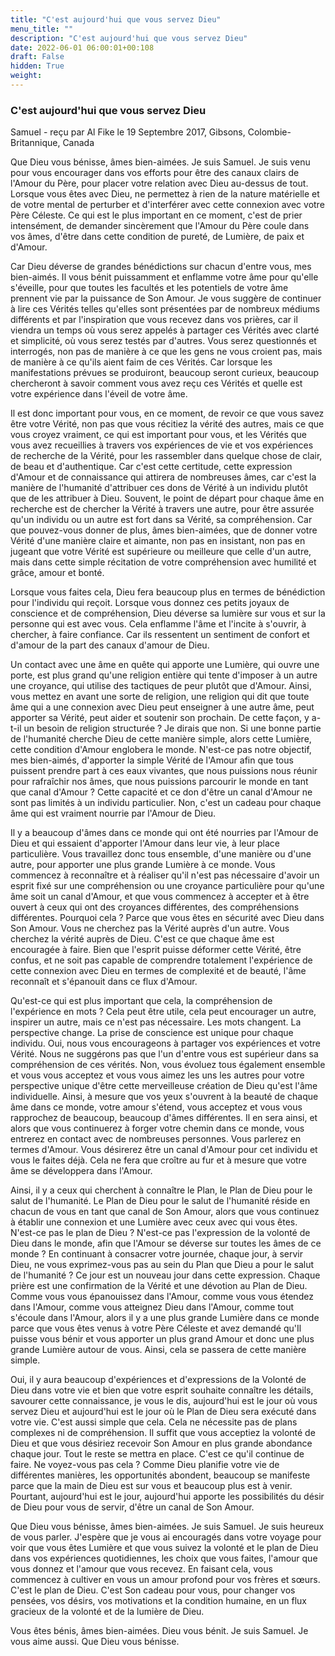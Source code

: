 ```yaml
---
title: "C'est aujourd'hui que vous servez Dieu"
menu_title: ""
description: "C'est aujourd'hui que vous servez Dieu"
date: 2022-06-01 06:00:01+00:108
draft: False
hidden: True
weight:
---
```

### C'est aujourd'hui que vous servez Dieu

Samuel - reçu par Al Fike le 19 Septembre 2017, Gibsons, Colombie-Britannique, Canada

Que Dieu vous bénisse, âmes bien-aimées. Je suis Samuel. Je suis venu pour vous encourager dans vos efforts pour être des canaux clairs de l'Amour du Père, pour placer votre relation avec Dieu au-dessus de tout. Lorsque vous êtes avec Dieu, ne permettez à rien de la nature matérielle et de votre mental de perturber et d'interférer avec cette connexion avec votre Père Céleste. Ce qui est le plus important en ce moment, c'est de prier intensément, de demander sincèrement que l'Amour du Père coule dans vos âmes, d'être dans cette condition de pureté, de Lumière, de paix et d'Amour.

Car Dieu déverse de grandes bénédictions sur chacun d'entre vous, mes bien-aimés. Il vous bénit puissamment et enflamme votre âme pour qu'elle s'éveille, pour que toutes les facultés et les potentiels de votre âme prennent vie par la puissance de Son Amour. Je vous suggère de continuer à lire ces Vérités telles qu'elles sont présentées par de nombreux médiums différents et par l'inspiration que vous recevez dans vos prières, car il viendra un temps où vous serez appelés à partager ces Vérités avec clarté et simplicité, où vous serez testés par d'autres. Vous serez questionnés et interrogés, non pas de manière à ce que les gens ne vous croient pas, mais de manière à ce qu'ils aient faim de ces Vérités. Car lorsque les manifestations prévues se produiront, beaucoup seront curieux, beaucoup chercheront à savoir comment vous avez reçu ces Vérités et quelle est votre expérience dans l'éveil de votre âme.

Il est donc important pour vous, en ce moment, de revoir ce que vous savez être votre Vérité, non pas que vous récitiez la vérité des autres, mais ce que vous croyez vraiment, ce qui est important pour vous, et les Vérités que vous avez recueillies à travers vos expériences de vie et vos expériences de recherche de la Vérité, pour les rassembler dans quelque chose de clair, de beau et d'authentique. Car c'est cette certitude, cette expression d'Amour et de connaissance qui attirera de nombreuses âmes, car c'est la manière de l'humanité d'attribuer ces dons de Vérité à un individu plutôt que de les attribuer à Dieu. Souvent, le point de départ pour chaque âme en recherche est de chercher la Vérité à travers une autre, pour être assurée qu'un individu ou un autre est fort dans sa Vérité, sa compréhension. Car que pouvez-vous donner de plus, âmes bien-aimées, que de donner votre Vérité d'une manière claire et aimante, non pas en insistant, non pas en jugeant que votre Vérité est supérieure ou meilleure que celle d'un autre, mais dans cette simple récitation de votre compréhension avec humilité et grâce, amour et bonté.

Lorsque vous faites cela, Dieu fera beaucoup plus en termes de bénédiction pour l'individu qui reçoit. Lorsque vous donnez ces petits joyaux de conscience et de compréhension, Dieu déverse sa lumière sur vous et sur la personne qui est avec vous. Cela enflamme l'âme et l'incite à s'ouvrir, à chercher, à faire confiance. Car ils ressentent un sentiment de confort et d'amour de la part des canaux d'amour de Dieu.

Un contact avec une âme en quête qui apporte une Lumière, qui ouvre une porte, est plus grand qu'une religion entière qui tente d'imposer à un autre une croyance, qui utilise des tactiques de peur plutôt que d'Amour. Ainsi, vous mettez en avant une sorte de religion, une religion qui dit que toute âme qui a une connexion avec Dieu peut enseigner à une autre âme, peut apporter sa Vérité, peut aider et soutenir son prochain. De cette façon, y a-t-il un besoin de religion structurée ? Je dirais que non. Si une bonne partie de l'humanité cherche Dieu de cette manière simple, alors cette Lumière, cette condition d'Amour englobera le monde. N'est-ce pas notre objectif, mes bien-aimés, d'apporter la simple Vérité de l'Amour afin que tous puissent prendre part à ces eaux vivantes, que nous puissions nous réunir pour rafraîchir nos âmes, que nous puissions parcourir le monde en tant que canal d'Amour ? Cette capacité et ce don d'être un canal d'Amour ne sont pas limités à un individu particulier. Non, c'est un cadeau pour chaque âme qui est vraiment nourrie par l'Amour de Dieu.

Il y a beaucoup d'âmes dans ce monde qui ont été nourries par l'Amour de Dieu et qui essaient d'apporter l'Amour dans leur vie, à leur place particulière. Vous travaillez donc tous ensemble, d'une manière ou d'une autre, pour apporter une plus grande Lumière à ce monde. Vous commencez à reconnaître et à réaliser qu'il n'est pas nécessaire d'avoir un esprit fixé sur une compréhension ou une croyance particulière pour qu'une âme soit un canal d'Amour, et que vous commencez à accepter et à être ouvert à ceux qui ont des croyances différentes, des compréhensions différentes. Pourquoi cela ? Parce que vous êtes en sécurité avec Dieu dans Son Amour. Vous ne cherchez pas la Vérité auprès d'un autre. Vous cherchez la vérité auprès de Dieu. C'est ce que chaque âme est encouragée à faire. Bien que l'esprit puisse déformer cette Vérité, être confus, et ne soit pas capable de comprendre totalement l'expérience de cette connexion avec Dieu en termes de complexité et de beauté, l'âme reconnaît et s'épanouit dans ce flux d'Amour.

Qu'est-ce qui est plus important que cela, la compréhension de l'expérience en mots ? Cela peut être utile, cela peut encourager un autre, inspirer un autre, mais ce n'est pas nécessaire. Les mots changent. La perspective change. La prise de conscience est unique pour chaque individu. Oui, nous vous encourageons à partager vos expériences et votre Vérité. Nous ne suggérons pas que l'un d'entre vous est supérieur dans sa compréhension de ces vérités. Non, vous évoluez tous également ensemble et vous vous acceptez et vous vous aimez les uns les autres pour votre perspective unique d'être cette merveilleuse création de Dieu qu'est l'âme individuelle. Ainsi, à mesure que vos yeux s'ouvrent à la beauté de chaque âme dans ce monde, votre amour s'étend, vous acceptez et vous vous rapprochez de beaucoup, beaucoup d'âmes différentes. Il en sera ainsi, et alors que vous continuerez à forger votre chemin dans ce monde, vous entrerez en contact avec de nombreuses personnes. Vous parlerez en termes d'Amour. Vous désirerez être un canal d'Amour pour cet individu et vous le faites déjà. Cela ne fera que croître au fur et à mesure que votre âme se développera dans l'Amour.

Ainsi, il y a ceux qui cherchent à connaître le Plan, le Plan de Dieu pour le salut de l'humanité. Le Plan de Dieu pour le salut de l'humanité réside en chacun de vous en tant que canal de Son Amour, alors que vous continuez à établir une connexion et une Lumière avec ceux avec qui vous êtes. N'est-ce pas le plan de Dieu ? N'est-ce pas l'expression de la volonté de Dieu dans le monde, afin que l'Amour se déverse sur toutes les âmes de ce monde ? En continuant à consacrer votre journée, chaque jour, à servir Dieu, ne vous exprimez-vous pas au sein du Plan que Dieu a pour le salut de l'humanité ? Ce jour est un nouveau jour dans cette expression. Chaque prière est une confirmation de la Vérité et une dévotion au Plan de Dieu. Comme vous vous épanouissez dans l'Amour, comme vous vous étendez dans l'Amour, comme vous atteignez Dieu dans l'Amour, comme tout s'écoule dans l'Amour, alors il y a une plus grande Lumière dans ce monde parce que vous êtes venus à votre Père Céleste et avez demandé qu'Il puisse vous bénir et vous apporter un plus grand Amour et donc une plus grande Lumière autour de vous. Ainsi, cela se passera de cette manière simple.

Oui, il y aura beaucoup d'expériences et d'expressions de la Volonté de Dieu dans votre vie et bien que votre esprit souhaite connaître les détails, savourer cette connaissance, je vous le dis, aujourd'hui est le jour où vous servez Dieu et aujourd'hui est le jour où le Plan de Dieu sera exécuté dans votre vie. C'est aussi simple que cela. Cela ne nécessite pas de plans complexes ni de compréhension. Il suffit que vous acceptiez la volonté de Dieu et que vous désiriez recevoir Son Amour en plus grande abondance chaque jour. Tout le reste se mettra en place. C'est ce qu'il continue de faire. Ne voyez-vous pas cela ? Comme Dieu planifie votre vie de différentes manières, les opportunités abondent, beaucoup se manifeste parce que la main de Dieu est sur vous et beaucoup plus est à venir. Pourtant, aujourd'hui est le jour, aujourd'hui apporte les possibilités du désir de Dieu pour vous de servir, d'être un canal de Son Amour.

Que Dieu vous bénisse, âmes bien-aimées. Je suis Samuel. Je suis heureux de vous parler. J'espère que je vous ai encouragés dans votre voyage pour voir que vous êtes Lumière et que vous suivez la volonté et le plan de Dieu dans vos expériences quotidiennes, les choix que vous faites, l'amour que vous donnez et l'amour que vous recevez. En faisant cela, vous commencez à cultiver en vous un amour profond pour vos frères et sœurs. C'est le plan de Dieu. C'est Son cadeau pour vous, pour changer vos pensées, vos désirs, vos motivations et la condition humaine, en un flux gracieux de la volonté et de la lumière de Dieu.

Vous êtes bénis, âmes bien-aimées. Dieu vous bénit. Je suis Samuel. Je vous aime aussi. Que Dieu vous bénisse.
